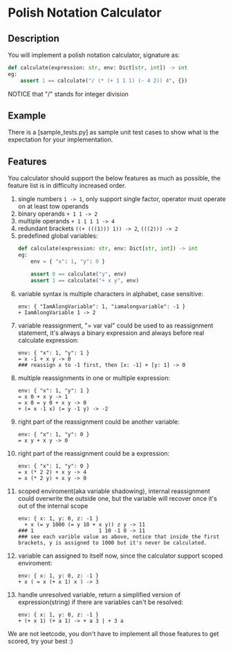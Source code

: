 # Polish Notation Calculator
## Description
You will implement a polish notation calculator, signature as:
```python
def calculate(expression: str, env: Dict[str, int]) -> int
eg:
    assert 1 == calculate("/ (* (+ 1 1 1) (- 4 2)) 4", {})
```
NOTICE that "/" stands for integer division
## Example
There is a [sample_tests.py] as sample unit test cases to show what is the expectation for your implementation.
## Features
You calculator should support the below features as much as possible, the feature list is in difficulty increased order.
1. single numbers `1 -> 1`, only support single factor, operator must operate on at least tow operands
2. binary operands `+ 1 1 -> 2`
3. multiple operands `+ 1 1 1 1 -> 4`
4. redundant brackets `((+ (((1))) 1)) -> 2`, `(((2))) -> 2`
5. predefined global variables:
    ``` python
    def calculate(expression: str, env: Dict[str, int]) -> int
    eg:
        env = { "x": 1, "y": 0 }

        assert 0 == calculate("y", env)
        assert 1 == calculate("+ x y", env)
    ```
6. variable syntax is multiple characters in alphabet, case sensitive:
    ```
    env: { "IamAlongVariable": 1, "iamalongvariable": -1 }
    + IamAlongVariable 1 -> 2
    ```
7. variable reassignment, "= var val" could be used to as reassignment statement, it's always a binary expression and always before real calculate expression:
    ```
    env: { "x": 1, "y": 1 }
    = x -1 + x y -> 0
    ### reassign x to -1 first, then [x: -1] + [y: 1] -> 0
    ```
8. multiple reassignments in one or multiple expression:
    ```
    env: { "x": 1, "y": 1 }
    = x 0 + x y -> 1
    = x 0 = y 0 + x y -> 0
    + (= x -1 x) (= y -1 y) -> -2
    ```
9. right part of the reassignment could be another variable:
    ```
    env: { "x": 1, "y": 0 }
    = x y + x y -> 0
    ```
10. right part of the reassignment could be a expression:
    ```
    env: { "x": 1, "y": 0 }
    = x (* 2 2) + x y -> 4
    = x (* 2 y) + x y -> 0
    ```
11. scoped enviroment(aka variable shadowing), internal reassignment could overwrite the outside one, but the variable will recover once it's out of the internal scope
    ```
	env: { x: 1, y: 0, z: -1 }
      + x (= y 1000 (= y 10 + x y)) z y -> 11
    ### 1                     1 10 -1 0 -> 11
    ### see each varible value as above, notice that inside the first brackets, y is assigned to 1000 but it's never be calculated.
    ```
12. variable can assigned to itself now, since the calculator support scoped enviroment:
    ```
    env: { x: 1, y: 0, z: -1 }
    + x ( = x (+ x 1) x ) -> 3
    ```
13. handle unresolved variable, return a simplified version of expression(string) if there are variables can't be resolved:
    ```
    env: { x: 1, y: 0, z: -1 }
    + (+ x 1) (+ a 1) -> + a 3 | + 3 a
    ```
We are not leetcode, you don't have to implement all those features to get scored, try your best :)